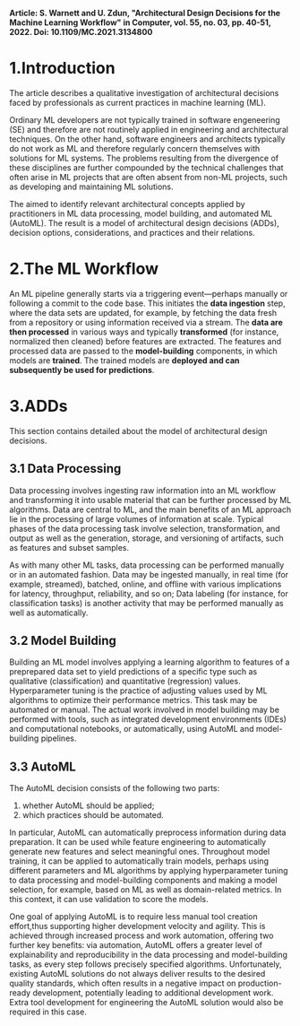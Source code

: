 **Article: S. Warnett and U. Zdun, "Architectural Design Decisions for the Machine Learning Workflow" in Computer, vol. 55, no. 03, pp. 40-51, 2022. Doi: 10.1109/MC.2021.3134800**


# 1.Introduction

The article describes a qualitative investigation of architectural decisions faced by professionals as current practices in machine learning (ML).

Ordinary ML developers are not typically trained in software engeneering (SE) and therefore are not routinely applied in engineering and architectural techniques. On the other hand, software engineers and architects typically do not work as ML and therefore regularly concern themselves with solutions for ML systems. The problems resulting from the divergence of these disciplines are further compounded by the technical challenges that often arise in ML projects that are often absent from non-ML projects, such as developing and maintaining ML solutions.

The aimed to identify relevant architectural concepts applied by practitioners in ML data processing, model building, and automated ML (AutoML). The result is a model of architectural design decisions (ADDs), decision options, considerations, and practices and their relations. 

# 2.The ML Workflow

An ML pipeline generally starts via a triggering event—perhaps manually or following a commit to the code base. This initiates the **data ingestion** step, where the data sets are updated, for example, by fetching the data fresh from a repository or using information received via a stream. The **data are then processed** in various ways and typically **transformed** (for instance, normalized then cleaned) before features are extracted. The features and processed data are passed to the **model-building** components, in which models are **trained**. The trained models are **deployed and can subsequently be used for predictions**.


# 3.ADDs

This section  contains detailed about the  model of architectural design decisions.

## 3.1 Data Processing

Data processing involves ingesting raw information into an ML workflow and transforming it into usable material that can be further processed by ML algorithms. Data are central to ML, and the main benefits of an ML approach lie in the processing of large volumes of information at scale. Typical phases of the data processing task involve selection, transformation, and output as well as the generation, storage, and versioning of artifacts, such as features and subset samples.

As with many other ML tasks, data processing can be performed manually or in an automated fashion. Data may be ingested manually, in real time (for example, streamed), batched, online, and offline with various implications for latency, throughput, reliability, and so on; Data labeling (for instance, for classification tasks) is another activity that may be performed manually as well as automatically. 



## 3.2 Model Building

Building an ML model involves applying a learning algorithm to features of a preprepared data set to yield predictions of a specific type such as qualitative (classification) and quantitative (regression) values. Hyperparameter tuning is the practice of adjusting values used by ML algorithms to optimize their performance metrics. This task may be automated or manual. The actual work involved in model building may be performed with tools, such
as integrated development environments (IDEs) and computational notebooks, or automatically, using AutoML and model-building pipelines.

## 3.3 AutoML

The AutoML decision consists of the following two parts:

1. whether AutoML should be applied;
2. which practices should be automated.

In particular, AutoML can automatically preprocess information during data preparation. It can be used while feature engineering to automatically
generate new features and select meaningful ones. Throughout model training, it can be applied to automatically train models, perhaps using different parameters and ML algorithms by applying hyperparameter tuning to data processing and model-building components and making a model selection, for example, based on ML as well as domain-related metrics. In this context, it can use validation to score the models.

One goal of applying AutoML is to require less manual tool creation effort,thus supporting higher development velocity and agility. This is achieved
through increased process and work automation, offering two further key benefits: via automation, AutoML offers a greater level of explainability and reproducibility in the data processing and model-building tasks, as every step follows precisely specified algorithms. Unfortunately, existing AutoML solutions do not always deliver results to the desired quality standards, which often results in a negative impact on production-ready development, potentially leading to additional development work. Extra tool development for engineering the AutoML solution would also be required in this case.


